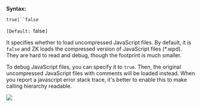 **Syntax:**

<debug-js>`true|``false`</debug-js>

`[Default: `false`]`

It specifies whether to load uncompressed JavaScript files. By default,
it is `false` and ZK loads the compressed version of JavaScript files
(\*.wpd). They are hard to read and debug, though the footprint is much
smaller.

To debug JavaScript files, you can specify it to `true`. Then, the
original uncompressed JavaScript files with comments will be loaded
instead. When you report a javascript error stack trace, it's better to
enable this to make calling hierarchy readable.

![](images/ZK_Configuration_Reference-debug-js.png)
